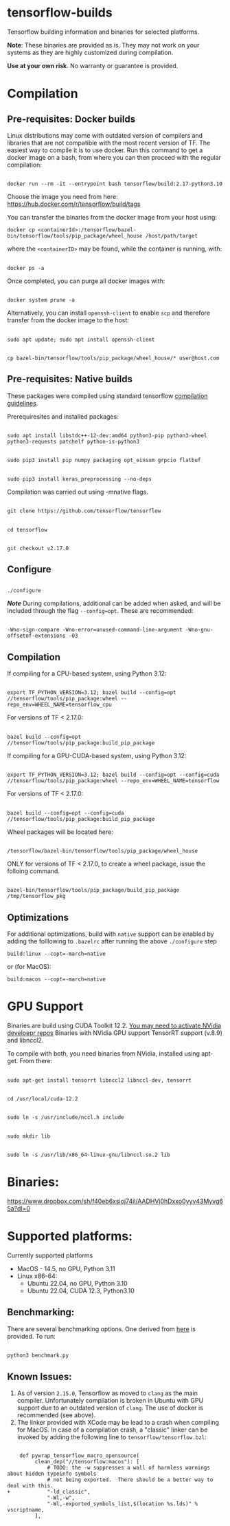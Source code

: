 # tensorflow-builds
Tensorflow building information and binaries for selected platforms. 

**Note**: These binaries are provided as is. They may not work on your systems as they are highly customized during compilation.

**Use at your own risk**. No warranty or guarantee is provided.

# Compilation

## Pre-requisites: Docker builds
Linux distributions may come with outdated version of compilers and libraries that are not compatible with the most recent version of TF. The easiest way to compile it is to use docker. Run this command to get a docker image on a bash, from where you can then proceed with the regular compilation:

##
    docker run --rm -it --entrypoint bash tensorflow/build:2.17-python3.10

Choose the image you need from here: https://hub.docker.com/r/tensorflow/build/tags

You can transfer the binaries from the docker image from your host using:

`docker cp <containerId>:/tensorflow/bazel-bin/tensorflow/tools/pip_package/wheel_house /host/path/target`

where the `<containerID>` may be found, while the container is running, with:

##
    docker ps -a

Once completed, you can purge all docker images with:

##
    docker system prune -a
        
Alternatively, you can install `openssh-client` to enable `scp` and therefore transfer from the docker image to the host:

##
    sudo apt update; sudo apt install openssh-client
        
##
    cp bazel-bin/tensorflow/tools/pip_package/wheel_house/* user@host.com

## Pre-requisites: Native builds

These packages were compiled using standard tensorflow [compilation                                                        guidelines](https://www.tensorflow.org/install/install_sources). 

Prerequiresites and installed packages:
##
    sudo apt install libstdc++-12-dev:amd64 python3-pip python3-wheel python3-requests patchelf python-is-python3
        
##
    sudo pip3 install pip numpy packaging opt_einsum grpcio flatbuf
        
##
    sudo pip3 install keras_preprocessing --no-deps

Compilation was carried out using -mnative flags.

##
    git clone https://github.com/tensorflow/tensorflow

##
    cd tensorflow

##
    git checkout v2.17.0

## Configure

##
    ./configure

***Note***
During compilations, additional can be added when asked, and will be included through the flag `--config=opt`. These are recommended:

##
    -Wno-sign-compare -Wno-error=unused-command-line-argument -Wno-gnu-offsetof-extensions -O3

## Compilation

If compiling for a CPU-based system, using Python 3.12:

##
    export TF_PYTHON_VERSION=3.12; bazel build --config=opt //tensorflow/tools/pip_package:wheel --repo_env=WHEEL_NAME=tensorflow_cpu

For versions of TF < 2.17.0:
##
    bazel build --config=opt //tensorflow/tools/pip_package:build_pip_package

If compiling for a GPU-CUDA-based system, using Python 3.12:
##
    export TF_PYTHON_VERSION=3.12; bazel build --config=opt --config=cuda //tensorflow/tools/pip_package:wheel --repo_env=WHEEL_NAME=tensorflow

For versions of TF < 2.17.0:
##
    bazel build --config=opt --config=cuda //tensorflow/tools/pip_package:build_pip_package

Wheel packages will be located here:
##
    /tensorflow/bazel-bin/tensorflow/tools/pip_package/wheel_house

ONLY for versions of TF < 2.17.0, to create a wheel package, issue the folloing command. 
##
    bazel-bin/tensorflow/tools/pip_package/build_pip_package /tmp/tensorflow_pkg

## Optimizations
For additional optimizations, build with `native` support can be enabled by adding the folllowing to `.bazelrc` after running the above `./configure` step

```
build:linux --copt=-march=native
```
or (for MacOS):
```
build:macos --copt=-march=native
```

# GPU Support
Binaries are build using CUDA Toolkit 12.2. [You may need to activate NVidia develoepr repos](https://developer.nvidia.com/cuda-toolkit)
Binaries with NVidia GPU support TensorRT support (v.8.9) and libnccl2.

To compile with both, you need binaries from NVidia, installed using apt-get. From there:

##
    sudo apt-get install tensorrt libnccl2 libnccl-dev, tensorrt

##
    cd /usr/local/cuda-12.2

##
    sudo ln -s /usr/include/nccl.h include

##
    sudo mkdir lib

##
    sudo ln -s /usr/lib/x86_64-linux-gnu/libnccl.so.2 lib

# Binaries:
https://www.dropbox.com/sh/f40eb6xsioj74il/AADHVj0hDxxo0yyv43Myvg65a?dl=0

# Supported platforms:
 
Currently supported platforms
- MacOS - 14.5, no GPU, Python 3.11
- Linux x86-64:
  - Ubuntu 22.04, no GPU, Python 3.10 
  - Ubuntu 22.04, CUDA 12.3, Python3.10
  
## Benchmarking:

There are several benchmarking options. One derived from [here](https://github.com/tobigithub/tensorflow-deep-learning/wiki/tf-benchmarks) is provided. To run:

##
    python3 benchmark.py  

## Known Issues:
1. As of version `2.15.0`, Tensorflow as moved to `clang` as the main compiler. Unfortunately compilation is broken in Ubuntu with GPU support due to an outdated version of `clang`. The use of docker is recommended (see above). 
2. The linker provided with XCode may be lead to a crash when compiling for MacOS. In case of a compilation crash, a "classic" linker can be invoked by adding the following line to `tensorflow/tensorflow.bzl`:
```

    def pywrap_tensorflow_macro_opensource(
         clean_dep("//tensorflow:macos"): [
             # TODO: the -w suppresses a wall of harmless warnings about hidden typeinfo symbols
             # not being exported.  There should be a better way to deal with this.
+            "-ld_classic",
             "-Wl,-w",
             "-Wl,-exported_symbols_list,$(location %s.lds)" % vscriptname,
         ], 
```
